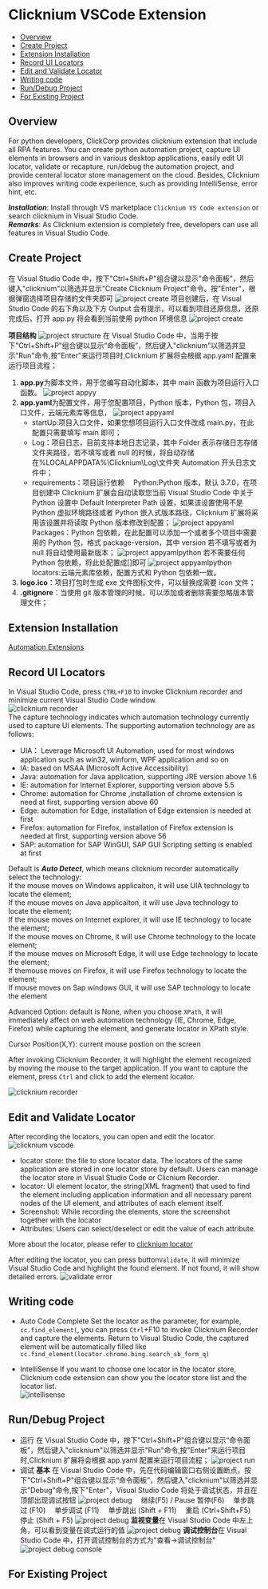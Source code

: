 # Clicknium VSCode Extension<!-- {docsify-ignore-all} -->

  - [Overview](#overview)
  - [Create Project](#create-project)
  - [Extension Installation](#extension-installation)
  - [Record UI Locators](#record-ui-locators)
  - [Edit and Validate Locator](#edit-and-validate-locator)
  - [Writing code](#writing-code)
  - [Run/Debug Project](#rundebug-project)
  - [For Existing Project](#for-existing-project)

## Overview
For python developers, ClickCorp provides clicknium extension that include all RPA features. 
 You can create python automation project, capture UI elements in browsers and in various desktop applications, easily edit UI locator, validate or recapture, run/debug the automation project, and provide centeral locator store management on the cloud.
 Besides, Clicknium also improves writing code experience, such as providing IntelliSense, error hint, etc.

***Installation​***: Install through VS marketplace `Clicknium VS Code extension` or search clicknium in Visual Studio Code.  
***Remarks***: As Clicknium extension is completely free, developers can use all features in Visual Studio Code.

## Create Project

在 Visual Studio Code 中，按下"Ctrl+Shift+P"组合键以显示"命令面板"，然后键入"clicknium"以筛选并显示"Create Clicknium Project"命令。按"Enter"，根据弹窗选择项目存储的文件夹即可
![project create](../img/project_create.gif)
项目创建后，在 Visual Studio Code 的右下角以及下方 Output 会有提示，可以看到项目还原信息，还原完成后，打开 app.py 将会看到当前使用 python 环境信息
![project create](../img/create_project_apppy_env.png)

**项目结构**
![project structure](../img/create_project_1.png)
在 Visual Studio Code 中，当用于按下"Ctrl+Shift+P"组合键以显示“命令面板”，然后键入"clicknium"以筛选并显示"Run"命令,按"Enter"来运行项目时,Clicknium 扩展将会根据 app.yaml 配置来运行项目流程；

1. **app.py**为脚本文件，用于您编写自动化脚本，其中 main 函数为项目运行入口函数。
   ![project appyy](../img/create_project_apppy.png)
2. **app.yaml**为配置文件，用于您配置项目，Python 版本，Python 包，项目入口文件，云端元素库等信息，
   ![project appyaml](../img/create_project_appyaml.png)
   - startUp:项目入口文件，如果您想项目运行入口文件改成 main.py，在此配置只需要填写 main 即可；
   - Log：项目日志，目前支持本地日志记录，其中 Folder 表示存储日志存储文件夹路径，若不填写或者 null 的时候，将自动存储在%LOCALAPPDATA%\Clicknium\Log\文件夹 Automation 开头日志文件中；
   - requirements：项目运行依赖
     &emsp;Python:Python 版本，默认 3.7.0，在项目创建中 Clicknium 扩展会自动读取您当前 Visual Studio Code 中关于 Python 设置中 Default Interpreter Path 设置，如果该设置使用不是 Python 虚拟环境路径或者 Python 嵌入式版本路径，Clicknium 扩展将采用该设置并将读取 Python 版本修改到配置；
     ![project appyaml](../img/create_project_appyaml_python_config.png)
     &emsp;Packages：Python 包依赖，在此配置可以添加一个或者多个项目中需要用的 Python 包，格式 package-version，其中 version 若不填写或者为 null 将自动使用最新版本；
     ![project appyamlpython](../img/create_project_appyaml_python.png)
     若不需要任何 Python 包依赖，将此处配置成[]即可
     ![project appyamlpython](../img/create_project_appyaml_python_clear.png)
     &emsp;locators:云端元素库依赖，配置方式和 Python 包依赖一致。
3. **logo.ico**：项目打包时生成 exe 文件图标文件，可以替换成需要 icon 文件；
4. **.gitignore**：当使用 git 版本管理的时候，可以添加或者删除需要忽略版本管理文件；

## Extension Installation
[Automation Extensions](./doc/developtools/extensions/extensions.md)

## Record UI Locators
In Visual Studio Code, press `CTRL+F10` to invoke Clicknium recorder and minimize current Visual Studio Code window.  
![clicknium recorder](../img/recorder_main.png)  
The capture technology indicates which automation technology currently used to capture UI elements. The supporting automation technology are as follows:
- UIA： Leverage Microsoft UI Automation, used for most windows application such as win32, winform, WPF application and so on
- IA: based on MSAA (Microsoft Active Accessibility)
- Java: automation for Java application, supporting JRE version above 1.6
- IE: automation for Internet Explorer, supporting version above 5.5 
- Chrome: automation for Chrome ,installation of chrome extension is need at first, supporting version above 60
- Edge: automation for Edge, installation of Edge extension is needed at first
- Firefox: automation for Firefox, installation of Firefox extension is needed at first, supporting version above 56
- SAP: automation for SAP WinGUI, SAP GUI Scripting setting is enabled at first 
  
Default is ***Auto Detect***, which means clicknium recorder automatically select the technology:  
If the mouse moves on Windows applicaiton, it will use UIA technology to locate the element;   
If the mouse moves on Java applicaiton, it will use Java technology to locate the element;   
If the mouse moves on Internet explorer, it will use IE technology to locate the element;   
If the mouse moves on Chrome, it will use Chrome technology to the locate element;   
If the mouse moves on Microsoft Edge, it will use Edge technology to locate the element;   
If themouse moves on Firefox, it will use Firefox technology to locate the element;   
If mouse moves on Sap windows GUI, it will use SAP technology to locate the element

Advanced Option: default is None, when you choose `XPath`, it will immediately affect on web automation technology (IE, Chrome, Edge, Firefox) while capturing the element, and generate locator in XPath style.

Cursor Position(X,Y): current mouse postion on the screen

After invoking Clicknium Recorder, it will highlight the element recognized by moving the mouse to the target application. 
If you want to capture the element, press `Ctrl` and click to add  the element locator.

![clicknium recorder](../img/record1.gif) 

## Edit and Validate Locator
After recording the locators, you can open and edit the locator. 
![clicknium vscode](../img/main.png) 

- locator store: the file to store locator data. The locators of the same application are stored in one locator store by default. Users can manage the locator store in Visual Studio Code or Clicnium Recorder.
- locator: UI element locator, the string(XML fragment) that used to find the element including application information and all necessary parent nodes of the UI element, and  attributes of each element itself.
- Screenshot: While recording the elements, store the screenshot together with the locator
- Attributes: Users can select/deselect or edit the value of each attribute.

More about the locator, please refer to [clicknium locator](./doc/automation/locator.md)

After editing the locator, you can press button`Validate`, it will minimize Visual Studio Code and highlight the found element. If not found, it will show detailed errors.
![validate error](../img/validate_err.png)

## Writing code
- Auto Code Complete
Set the locator as the parameter, for example, `cc.find_element(`, you can press `Ctrl`+F10 to invoke Clicknium Recorder and capture the elements. Return to Visual Studio Code, the captured element will be automatically filled like `cc.find_element(locator.chrome.bing.search_sb_form_q)`

- IntelliSense
If you want to choose one locator in the locator store, Clicknium code extension can show you the locator store list and the locator list.  
![intellisense](../img/intelliSense.png)
## Run/Debug Project

- 运行
  在 Visual Studio Code 中，按下"Ctrl+Shift+P"组合键以显示“命令面板”，然后键入"clicknium"以筛选并显示"Run"命令,按"Enter"来运行项目时,Clicknium 扩展将会根据 app.yaml 配置来运行项目流程；
  ![project run](../img/run_project.gif)
- 调试
  **基本**
  在 Visual Studio Code 中，先在代码编辑窗口右侧设置断点，按下"Ctrl+Shift+P"组合键以显示“命令面板”，然后键入"clicknium"以筛选并显示"Debug"命令,按下"Enter"，Visual Studio Code 将处于调试状态，并且在顶部出现调试按钮
  ![project debug](../img/debug_project_3.png)
  &emsp;继续(F5) / Pause 暂停(F6)
  &emsp;单步跳过 (F10)
  &emsp;单步调试 (F11)
  &emsp;单步跳出 (Shift + F11)
  &emsp;重启 (Ctrl+Shift+F5)
  &emsp;停止 (Shift + F5)
  ![project debug](../img/debug_project.gif)
  **监视变量**在 Visual Studio Code 中左上角，可以看到变量在调式运行的值
  ![project debug](../img/debug_project_1.png)
  **调试控制台**在 Visual Studio Code 中，打开调试控制台的方式为"查看->调试控制台"
  ![project debug console](../img/debug_project_2.png)

## For Existing Project
